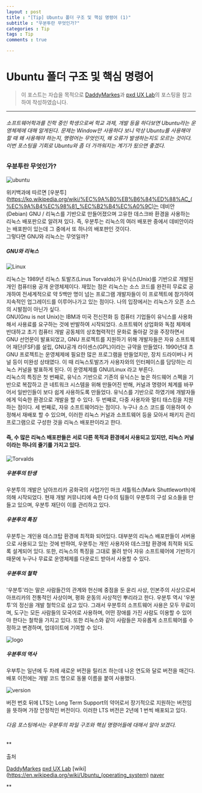 ```yaml
---
layout : post
title : "[Tip] Ubuntu 폴더 구조 및 핵심 명령어 (1)"
subtitle : "우분투란 무엇인가?"
categories : Tip
tags : Tip
comments : true

---
```


# Ubuntu 폴더 구조 및 핵심 명령어

> 이 포스트는 자습을 목적으로 [DaddyMarkes](http://daddynkidsmakers.blogspot.kr/2018/)과 [pxd UX Lab](http://story.pxd.co.kr/732)의 포스팅을 참고하여 작성하였습니다.

_ _ _

###### 소프트웨어학과를 진학 중인 학생으로써 학교 과제, 개발 등을 하다보면 Ubuntu라는 운영체제에 대해 알게된다. 문제는 Window만 사용하다 보니 막상 Ubuntu를 사용해야 할 때 왜 사용해야 하는지, 명령어는 무엇인지, 왜 오류가 발생하는지도 모르는 것이다. 이번 포스팅을 기회로 Ubuntu와 좀 더 가까워지는 계기가 됬으면 좋겠다.

### 우분투란 무엇인가?

![ubuntu](http://www.danpatpang.github.io/assets/img/Ubuntu/ubuntu.png)

 위키백과에 따르면 [우분투](https://ko.wikipedia.org/wiki/%EC%9A%B0%EB%B6%84%ED%88%AC_(%EC%9A%B4%EC%98%81_%EC%B2%B4%EC%A0%9C)는 데비안(Debian) GNU / 리눅스를 기반으로 만들어졌으며 고유한 데스크바 환경을 사용하는 리눅스 배포판으로 알려져 있다. 즉, 우분투는 리눅스의 여러 배포판 중에서 데비안이라는 배포판이 있는데 그 중에서 또 하나의 배포판인 것이다.<br/>
그렇다면 GNU와 리눅스는 무엇일까?

##### GNU와 리눅스

![Linux](https://www.danpatpang.github.io/assets/img/Ubuntu/linux.png)

리눅스는 1989년 리눅스 토발즈(Linus Torvalds)가 유닉스(Unix)를 기반으로 개발된 개인 컴퓨터용 공개 운영체제이다. 재밌는 점은 리눅스는 소스 코드를 완전히 무료로 공개하여 전세계적으로 약 5백만 명이 넘는 프로그램 개발자들이 이 프로젝트에 참가하여 지속적인 업그레이드를 이루어나가고 있는 점이다. 나의 입장에서는 리눅스가 오픈 소스의 시발점이 아닌가 싶다.
<br/>
GNU(Gnu is not Unix)는 IBM과 미국 전신전화 등 컴퓨터 기업들이 유닉스를 사용화해서 사용료를 요구하는 것에 반발하여 시작되었다. 소프트웨어 상업화와 독점 체제에 반대하고 초기 컴퓨터 개발 공동체의 상호협력적인 문화로 돌아갈 것을 주장하면서 GNU 선언문이 발표되었고, GNU 프로젝트를 지원하기 위해 개발자들은 자유 소프트웨어 재단(FSF)를 설립, GNU공개 라이센스(GPL)이라는 규약을 만들었다. 1990년대 초 GNU 프로젝트는 운영체제에 필요한 많은 프로그램을 만들었지만, 장치 드라이버나 커널 등이 미완성 상태였다. 이 때 리눅스토발즈가 사용자와의 인터페이스를 담당하는 리눅스 커널을 발표하게 된다. 이 운영체제를 GNU/Linux 라고 부른다.
<br/>
리눅스의 특징은 첫 번째로, 유닉스 기반으로 기존의 유닉스는 높은 하드웨어 스펙을 기반으로 복잡하고 큰 네트워크 시스템을 위해 만들어진 반해, 커널과 명령어 체계를 바꾸어서 일반인들이 보다 쉽게 사용하도록 만들었다. 유닉스를 기반으로 하였기에 개발자들에게 익숙한 환경으로 개발을 할 수 있다. 두 번째로, 다중 사용자와 멀티 태스킹을 지원하는 점이다. 세 번째로, 자유 소프트웨어라는 점이다. 누구나 소스 코드를 이용하여 수정해서 재배포 할 수 있으며, 이러한 리눅스 커널과 소프트웨어 등을 모아서 패키지 관리 프로그램으로 구성한 것을 리눅스 배포판이라고 한다.
<br/>
#### 즉, 수 많은 리눅스 배포판들은 서로 다른 목적과 환경에서 사용되고 있지만, 리눅스 커널이라는 하나의 줄기를 가지고 있다.

![Torvalds](https://www.danpatpnag.github.io/assets/img/Ubuntu/to.jpg)

##### 우분투의 탄생

우분투의 개발은 남아프리카 공화국의 사업가인 마크 셔틀워스(Mark Shuttleworth)에 의해 시작되었다. 현재 개발 커뮤니티에 속한 다수의 팀들이 우분투의 구성 요소들을 만들고 있으며, 우분투 재단이 이를 관리하고 있다.

##### 우분투의 특징

우분투는 개인용 데스크탑 환경에 최적화 되어있다. 대부분의 리눅스 배포판들이 서버용으로 사용되고 있는 것에 반하여, 우분투는 개인 사용자와 데스크탑 환경에 최적화 되도록 설계되어 있다. 또한, 리눅스의 특징을 그대로 물려 받아 자유 소프트웨어에 기반하기 때문에 누구나 무료로 운영체제를 다운로드 받아서 사용할 수 있다.

##### 우분투의 철학

'우분투'라는 말은 사람들간의 관계와 헌신에 중점을 둔 윤리 사상, 인본주의 사상으로써 아프리카의 전통적인 사상이며, 평화 운동의 사상적인 뿌리라고 한다. 우분투 역시 '우분투'의 정신을 개발 철학으로 삼고 있다. 그래서 우분투의 소프트웨어 사용은 모두 무료이며, 도구는 모든 사람들의 모국어로 사용하며, 어떤 장애를 가진 사람도 이용할 수 있어야 한다는 철학을 가지고 있다. 또한 리눅스와 같이 사람들은 자유롭게 소프트웨어를 수정하고 변경하며, 업데이트에 기여할 수 있다.

![logo](https://www.danpatpang.github.io/assets/img/Ubuntu/ubun.jpg)

##### 우분투의 역사

우부투는 일년에 두 차례 새로운 버전을 릴리즈 하는데 나온 연도와 달로 버전을 매긴다. 배포 이전에는 개발 코드 명으로 동물 이름을 붙여 사용했다.

![version](https://www.danpatpnag.github.io/assets/img/Ubuntu/version.jpg)

버전 번호 뒤에 LTS는 Long Term Support의 약어로서 장기적으로 지원하는 버전임을 뜻하며 가장 안정적인 버전이다. 이러한 LTS 버전은 2년에 1 번씩 배포되고 있다.

###### 다음 포스팅에서는 우분투의 파일 구조와 핵심 명령어들에 대해서 알아 보겠다.

** 

출처 <br/>

[DaddyMarkes](http://daddynkidsmakers.blogspot.kr/2018/)
[pxd UX Lab](http://story.pxd.co.kr/732)
[wiki](https://en.wikipedia.org/wiki/Ubuntu_(operating_system)
[naver](http://terms.naver.com/entry.nhn?docId=1180044&cid=40942&categoryId=32839)

**